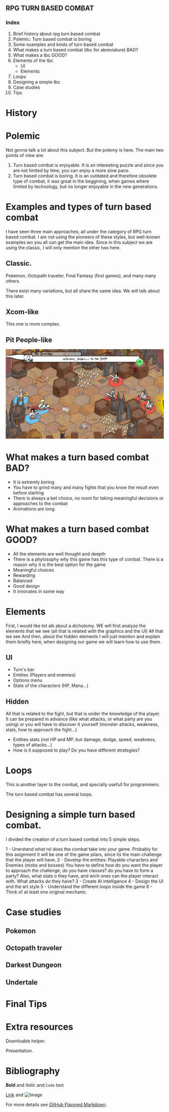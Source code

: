 ## RPG TURN BASED COMBAT


### Index
1. Brief history about rpg turn based combat
2. Polemic: Turn based combat is boring
3. Some examples and kinds of turn based combat
4. What makes a turn based combat (tbc for abreviature) BAD?
5. What makes a tbc GOOD?
6. Elements of the tbc
   - UI 
   - Elements
7. Loops
8. Designing a simple tbc
9. Case studies
10. Tips

# History

# Polemic
Not gonna talk a lot about this subject. But the polemy is here. 
The main two points of view are:
1. Turn based combat is enjoyable. It is an interesting puzzle and since you are not limited by time, you can enjoy a more slow pace.
2. Turn based combat is boring. It is an outdated and therefore obsolete type of combat, it was great in the beggining, when games where limited by technology, but no longer enjoyable in the new generations.


# Examples and types of turn based combat
I have seen three main approaches, all under the category of RPG turn based combat. I am not using the pioneers of these styles, but well-known examples wo you all can get the main idea.
Since in this subject we are using the classic, I will only mention the other two here.

## Classic.
Pokemon, Octopath traveler, Final Fantasy (first games), and many many others.



There exist many variations, but all share the same idea. We will talk about this later.

## Xcom-like
This one is more complex.

## Pit People-like
![PitPeople.png](https://github.com/WittIsHere/RPG-Turn-Based-Combat/blob/main/docs/images/PitPeople.png)

# What makes a turn based combat BAD?
 - It is extremly boring
 - You have to grind many and many fights that you know the result even before starting
 - There is always a bet choice, no room for taking meaningful decisions or approaches to the combat
 - Animations are long.

# What makes a turn based combat GOOD?
- All the elements are well thought and deepth
- There is a phylosophy why this game has this type of combat. There is a reason why it is the best option for the game
- Meaningful choices
- Rewarding
- Balanced
- Good design
- It innovates in some way

# Elements
First, I would like tot alk about a dichotomy. WE will first analyze the elements that we see (all that is related with the graphics and the UI) All that we see
And then, about the hidden elements
I will just mention and explain them briefly here, when designing our game we will learn how to use them.

## UI
- Turn's bar
- Entities (Players and enemies)
- Options menu
- Stats of the characters (HP, Mana...)

## Hidden
All that is related to the fight, but that is under the knowledge of the player. It can be prepared in advance (like what attacks, or what party are you using) or you will have to discover it yourself (monster attacks, weakness, stats, how to approach the fight...)

- Entities stats (not HP and MP, but damage, dodge, speed, weakness, types of attacks...)
- How is it supposed to play? Do you have different strategies?


# Loops
This is another layer to the combat, and specially usefull for programmers.

The turn based combat has several loops.

# Designing a simple turn based combat.

I divided the creation of a turn based combat into 5 simple steps.

1 - Unerstand what rol does the combat take into your game. Probably for this asignment it will be one of the game pilars, since its the main challenge that the player will have.
2 - Develop the entities: Playable characters and Enemies (mobs and bosses)
You have to define how do you want the player to approach the challenge, do you have classes? do you have to form a party?
Also, what stats o they have, and wich ones can the player interact with.
What attacks do they have?
3 - Create AI intelligence
4 - Design the UI and the art style
5 - Understand the different loops inside the game
6 - Think of at least one original mechanic.

# Case studies
## Pokemon

## Octopath traveler

## Darkest Dungeon

## Undertale

# Final Tips

# Extra resources

Downloable helper.

Presentation.


# Bibliography














**Bold** and _Italic_ and `Code` text

[Link](url) and ![Image](src)

For more details see [GitHub Flavored Markdown](https://guides.github.com/features/mastering-markdown/).

